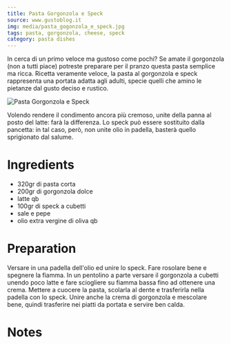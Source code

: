 ```yaml
---
title: Pasta Gorgonzola e Speck
source: www.gustoblog.it
img: media/pasta_gogonzola_e_speck.jpg
tags: pasta, gorgonzola, cheese, speck
category: pasta dishes
---
```


In cerca di un primo veloce ma gustoso come pochi? Se amate il gorgonzola (non a tutti piace) potreste preparare per il pranzo questa pasta semplice ma ricca. Ricetta veramente veloce, la pasta al gorgonzola e speck rappresenta una portata adatta agli adulti, specie quelli che amino le pietanze dal gusto deciso e rustico.

![Pasta Gorgonzola e Speck](media/pasta_gogonzola_e_speck.jpg)

Volendo rendere il condimento ancora più cremoso, unite della panna al posto del latte: farà la differenza. Lo speck può essere sostituito dalla pancetta: in tal caso, però, non unite olio in padella, basterà quello sprigionato dal salume.

Ingredients
===========

* 320gr di pasta corta
* 200gr di gorgonzola dolce
* latte qb
* 100gr di speck a cubetti
* sale e pepe
* olio extra vergine di oliva qb

Preparation
===========

Versare in una padella dell'olio ed unire lo speck. Fare rosolare bene e spegnere la fiamma. In un pentolino a parte versare il gorgonzola a cubetti unendo poco latte e fare sciogliere su fiamma bassa fino ad ottenere una crema. Mettere a cuocere la pasta, scolarla al dente e trasferirla nella padella con lo speck. Unire anche la crema di gorgonzola e mescolare bene, quindi trasferire nei piatti da portata e servire ben calda.

Notes
=====
